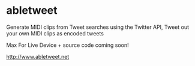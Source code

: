 # abletweet
Generate MIDI clips from Tweet searches using the Twitter API,  Tweet out your own MIDI clips as encoded tweets

Max For Live Device + source code coming soon! 

http://www.abletweet.net
